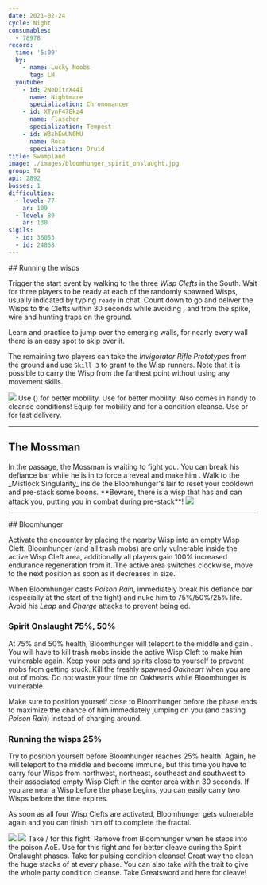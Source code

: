 ```yaml
---
date: 2021-02-24
cycle: Night
consumables:
  - 78978
record:
  time: '5:09'
  by:
    - name: Lucky Noobs
      tag: LN
  youtube:
    - id: 2NeDItrX44I
      name: Nightmare
      specialization: Chronomancer
    - id: XTynF47Ekz4
      name: Flaschor
      specialization: Tempest
    - id: W3shEwUN0hU
      name: Roca
      specialization: Druid
title: Swampland
image: ./images/bloomhunger_spirit_onslaught.jpg
group: T4
api: 2892
bosses: 1
difficulties:
  - level: 77
    ar: 109
  - level: 89
    ar: 130
sigils:
  - id: 36053
  - id: 24868
---
```


<Grid>
<GridItem sm="8">
## Running the wisps  
  
Trigger the start event by walking to the three *Wisp Clefts* in the South. Wait for three players to be ready at each of the randomly spawned Wisps, usually indicated by typing `ready` in chat. Count down to go and deliver the Wisps to the Clefts within 30 seconds while avoiding <Control name="Stun"/>, <Condition name="Immobile"/> and <Condition name="crippled"/> from the spike, wire and hunting traps on the ground.

Learn and practice to jump over the emerging walls, for nearly every wall there is an easy spot to skip over it.

The remaining two players can take the _Invigorator Rifle Prototypes_ from the ground and use `Skill 3` to grant <Boon name="Stability"/> to the Wisp runners. Note that it is possible to carry the Wisp from the farthest point without using any movement skills.

<Image src="./images/the_three_wisp_clefts.jpg" caption="The three wisp clefts"/>
</GridItem>

<GridItem sm="4">
<Tabs>
<Tab specialization="renegade">
Use <Skill name="Impossible Odds"/> (<Skill name="Legendary Assassin Stance" disableText/>) for better mobility.
</Tab>
</Tabs>

<Tabs>
<Tab specialization="berserker">
Use <Skill id="14516"/> for better mobility. Also <Skill name="shake it off"/> comes in handy to cleanse conditions!
</Tab>
</Tabs>

<Tabs>
<Tab specialization="Weaver">
Equip <Skill id="5536"/> for mobility and <Skill id="5507"/> for a condition cleanse.
</Tab>
</Tabs>

<Tabs>
<Tab specialization="daredevil">
Use <Skill id="13038"/> or <Skill id="13002"/> for fast delivery.
</Tab>
</Tabs>
</GridItem>

</Grid>

---

## The Mossman

<Grid>
<GridItem sm="8">
In the passage, the Mossman is waiting to fight you. You can break his defiance bar while he is in <Effect name="Stealth"/> to force a reveal and make him <Effect name="Exposed"/>. Walk to the _Mistlock Singularity_ inside the Bloomhunger's lair to reset your cooldown and pre-stack some boons.
<Message>  
**Beware, there is a wisp that has <Effect name="Invulnerability"/> and can attack you, putting you in combat during pre-stack**!
</Message>
</GridItem>

<GridItem sm="4">
<Image src="./images/the_mossman.jpg" caption="The Mossman"/>
</GridItem>
</Grid>

---

<Grid>
<GridItem sm="8">
## Bloomhunger
  
Activate the encounter by placing the nearby Wisp into an empty Wisp Cleft. Bloomhunger (and all trash mobs) are only vulnerable inside the active Wisp Cleft area, additionally all players gain 100% increased endurance regeneration from it. The active area switches clockwise, move to the next position as soon as it decreases in size.

When Bloomhunger casts _Poison Rain_, immediately break his defiance bar (especially at the start of the fight) and nuke him to 75%/50%/25% life. Avoid his _Leap_ and _Charge_ attacks to prevent being <Control name="Knockdown"/>ed.

### Spirit Onslaught <Label>75%, 50%</Label>

At 75% and 50% health, Bloomhunger will teleport to the middle and gain <Effect name="Invulnerability"/>. You will have to kill trash mobs inside the active Wisp Cleft to make him vulnerable again. Keep your pets and spirits close to yourself to prevent mobs from getting stuck. Kill the freshly spawned _Oakheart_ when you are out of mobs. Do not waste your time on Oakhearts while Bloomhunger is vulnerable.

Make sure to position yourself close to Bloomhunger before the phase ends to maximize the chance of him immediately jumping on you (and casting _Poison Rain_) instead of charging around.

### Running the wisps <Label>25%</Label>

Try to position yourself before Bloomhunger reaches 25% health. Again, he will teleport to the middle and become immune, but this time you have to carry four Wisps from northwest, northeast, southeast and southwest to their associated empty Wisp Cleft in the center area within 30 seconds. If you are near a Wisp before the phase begins, you can easily carry two Wisps before the time expires.

As soon as all four Wisp Clefts are activated, Bloomhunger gets vulnerable again and you can finish him off to complete the fractal.

<Image src="./images/bloomhunger_spirit_onslaught.jpg" caption="Bloomhunger during Spirit Onslaught"/>
</GridItem>

<GridItem sm="4">
<Image src="./images/bloomhunger.jpg" caption="Bloomhunger"/>
<Tabs>
<Tab specialization="renegade">
Take <Skill name="Legendary Demon Stance"/> / <Skill name="Legendary Renegade Stance"/> for this fight. Remove <Boon name="Protection"/> from Bloomhunger when he steps into the poison AoE.
</Tab>
</Tabs>
 
<Tabs> 
<Tab specialization="Tempest">
Use <Specialization name="Tempest"/> for this fight and <Skill id="22572"/> for better cleave during the Spirit Onslaught phases.
</Tab>
</Tabs>

<Tabs>
<Tab specialization="Soulbeast">
Take <Skill id="12489"/> for pulsing condition cleanse! Great way the clean the huge stacks of <Condition name="Poisoned"/> at every phase. You can also take <Skill name="Bear stance"/> with the trait <Trait name="Leader of the Pack"/> to give the whole party condition cleanse.
</Tab>
</Tabs>

<Tabs>
<Tab specialization="Berserker">
Take Greatsword and <Skill name="Blood Reckoning"/> here for cleave!
</Tab>
</Tabs>
</GridItem>
</Grid>
